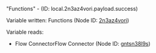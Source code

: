 "Functions" - (ID: local.2n3az4vori.payload.success)

Variable written:
Functions (Node ID: [2n3az4vori](../nodes/2n3az4vori.md))

Variable reads:
* Flow ConnectorFlow Connector (Node ID: [gntsn38l9s](../nodes/gntsn38l9s.md))
